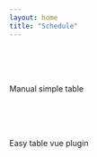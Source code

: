 ```yaml
---
layout: home
title: "Schedule"
---
```


<script setup>
import liteSch from '../.vitepress/theme/components/Schedulelite.vue';  
import ScheduleTable from '../.vitepress/theme/components/ScheduleTable.vue';
import cards from '../.vitepress/theme/components/cards.vue';
import bucards from '../.vitepress/theme/components/bucards.vue';
import Cards3 from '../.vitepress/theme/components/Cards3.vue';
</script>

  <div class= "sch-01">
    <h2>My Schedule</h2>
    <p> Manual simple table </p>
    <liteSch />
  </div>

  <div class= "sch-01">
    <h2>Pagination Table</h2>
    <p> Easy table vue plugin </p>
    <ScheduleTable />
  </div>

<div class="sch-02">
  <h2>Cards 3</h2>
  <Cards3 />
</div>

<div class="sch-02">
  <h2>Cards</h2>
  <bucards />
</div>

<div class="sch-02">
  <h2>Cards 2</h2>
  <cards />
</div>

<style scoped>

  .sch-01 h2, .sch-02 h2 {
    font-family: 'Manrope', sans-serif;
    margin: 10px 0 10px;
    font-size: 2.5rem;
    font-weight: 700;
    letter-spacing: -0.05em;
    line-height: 1.3;
    color: transparent;
    background: var(--hero-text-gradient-light);
    -webkit-background-clip: text;
    background-clip: text;
    text-align: left;
  }

  html.dark .sch-01 h2, .sch-02 h2 {
    background: var(--hero-text-gradient-dark);
    -webkit-background-clip: text;
    background-clip: text;
  }

  .sch-02 h2 {
    text-align: center;
  }

@media (max-width: 768px) {
  .sch-01 h2, .sch-02 h2 { font-size: 1.9rem; }
}

</style>